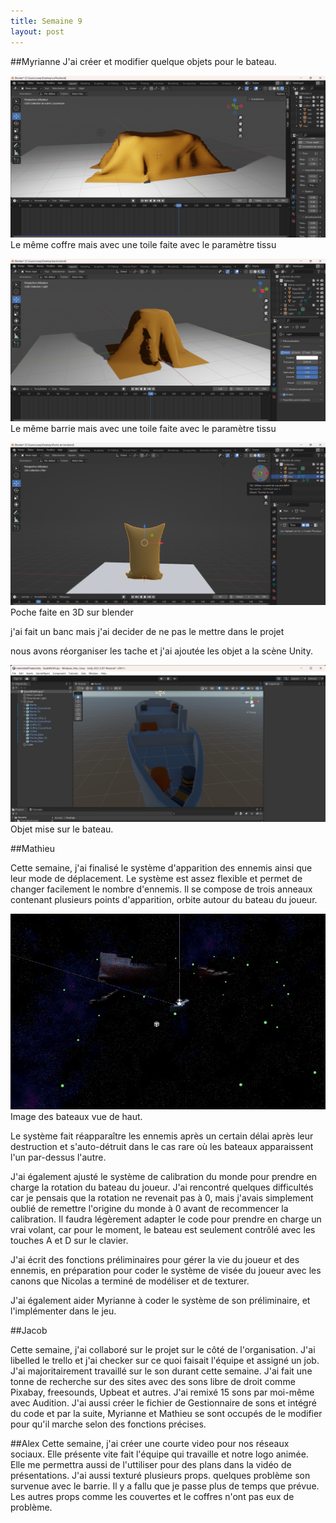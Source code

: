 ```yaml
---
title: Semaine 9
layout: post
---
```


##Myrianne
J'ai créer et modifier quelque objets pour le bateau. 

![image du coffre en 3D](../medias/coffre_couvert.png)
Le même coffre mais avec une toile faite avec le paramètre tissu

![image du barrie avec couverture en 3D](../medias/barrie_couverture.png)
Le même barrie mais avec une toile faite avec le paramètre tissu

![image du poche en 3D](../medias/poche.png)
Poche faite en 3D sur blender

j'ai fait un banc mais j'ai decider de ne pas le mettre dans le projet 

nous avons réorganiser les tache et j'ai ajoutée les objet a la scène Unity.

![image du poche en 3D](../medias/props_unity.png)
Objet mise sur le bateau.

##Mathieu

Cette semaine, j'ai finalisé le système d'apparition des ennemis ainsi que leur mode de déplacement. Le système est assez flexible et permet de changer facilement le nombre d'ennemis. Il se compose de trois anneaux contenant plusieurs points d'apparition, orbite autour du bateau du joueur.

![image du poche en 3D](../medias/boats_top_view.png)                  
Image des bateaux vue de haut.

Le système fait réapparaître les ennemis après un certain délai après leur destruction et s'auto-détruit dans le cas rare où les bateaux apparaissent l'un par-dessus l'autre.

J'ai également ajusté le système de calibration du monde pour prendre en charge la rotation du bateau du joueur. J'ai rencontré quelques difficultés car je pensais que la rotation ne revenait pas à 0, mais j'avais simplement oublié de remettre l'origine du monde à 0 avant de recommencer la calibration. Il faudra légèrement adapter le code pour prendre en charge un vrai volant, car pour le moment, le bateau est seulement contrôlé avec les touches A et D sur le clavier.

J'ai écrit des fonctions préliminaires pour gérer la vie du joueur et des ennemis, en préparation pour coder le système de visée du joueur avec les canons que Nicolas a terminé de modéliser et de texturer.

J'ai également aider Myrianne à coder le système de son préliminaire, et l'implémenter dans le jeu.


##Jacob

Cette semaine, j'ai collaboré sur le projet sur le côté de l'organisation. J'ai libelled le trello et j'ai checker sur ce quoi faisait l'équipe et assigné un job. J'ai majoritairement travaillé sur le son durant cette semaine. J'ai fait une tonne de recherche sur des sites avec des sons libre de droit comme Pixabay, freesounds, Upbeat et autres. J'ai remixé 15 sons par moi-même avec Audition. J'ai aussi créer le fichier de Gestionnaire de sons et intégré du code et par la suite, Myrianne et Mathieu se sont occupés de le modifier pour qu'il marche selon des fonctions précises.

##Alex 
Cette semaine, j'ai créer une courte video pour nos réseaux sociaux. Elle présente vite fait l'équipe qui travaille et notre logo animée. Elle me permettra aussi de l'uttiliser pour des plans dans la vidéo de présentations. J'ai aussi texturé plusieurs props. quelques problème son survenue avec le barrie. Il y a fallu que je passe plus de temps que prévue. Les autres props comme les couvertes et le coffres n'ont pas eux de problème.

